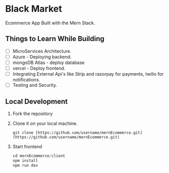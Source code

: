 # Black Market

Ecommerce App Built with the Mern Stack.

## Things to Learn While Building

* [ ] MicroServices Architecture.
* [ ] Azure - Deploying backend.
* [ ] mongoDB Atlas - deploy database
* [ ] vercel - Deploy frontend.
* [ ] Integrating External Api's like Strip and razorpay for payments, twilio for notifications.
* [ ] Testing and Security.

## Local Development

1. Fork the repository
2. Clone it on your local machine.

   ```properties
   git clone [https://github.com/username/mernEcommerce.git](https://github.com/username/mernEcommerce.git)
   ```
3. Start frontend

   ```javascript
   cd mernEcommerce/client
   npm install
   npm run dev
   ```

